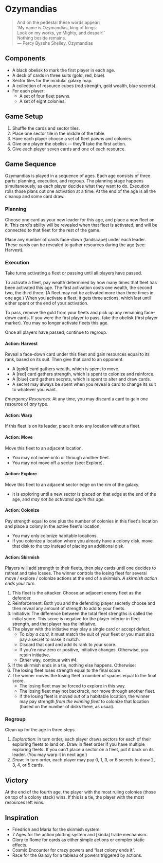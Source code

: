 # Ozymandias
> And on the pedestal these words appear:  
> ’My name is Ozymandias, king of kings:  
> Look on my works, ye Mighty, and despair!’  
> Nothing beside remains.  
> — Percy Bysshe Shelley, Ozymandias

## Components
* A black obelisk to mark the first player in each age.
* A deck of cards in three suits (gold, red, blue).
* Sector tiles for the modular galaxy map.
* A collection of resource cubes (red strength, gold wealth, blue secrets).
* For each player:
  * A set of four fleet pawns.
  * A set of eight colonies.

## Game Setup
1. Shuffle the cards and sector tiles.
2. Place one sector tile in the middle of the table.
3. Have each player choose a set of fleet pawns and colonies.
4. Give one player the obelisk -- they’ll take the first action.
5. Give each player seven cards and one of each resource.

## Game Sequence
Ozymandias is played in a sequence of ages.  Each age consists of three parts:
planning, execution, and regroup.  The planning stage happens simultaneously,
as each player decides what they want to do.  Execution rolls those plans out
one activation at a time.  At the end of the age is all the cleanup and some
card draw.

### Planning
Choose one card as your new leader for this age, and place a new fleet on it.
This card's ability will be revealed when that fleet is activated, and will be
connected to that fleet for the rest of the game.

Place any number of cards face-down (landscape) under each leader.  These cards
can be revealed to gather resources during the age (see: Harvest).

### Execution
Take turns activating a fleet or passing until all players have passed.

To activate a fleet, pay wealth determined by how many times that fleet has
been activated this age.  The first activation costs one wealth, the second
two, the third three.  (A fleet may not be activated more than three times in
one age.)  When you activate a fleet, it gets three actions, which last until
either spent or the end of your activation.

To pass, remove the gold from your fleets and pick up any remaining face-down
cards.   If you were the first player to pass, take the obelisk (first player
marker).  You may no longer activate fleets this age.

Once all players have passed, continue to regroup.

#### Action: Harvest
Reveal a face-down card under this fleet and gain resources equal to its rank,
based on its suit.  Then give that card to an opponent.

* A [gold] card gathers wealth, which is spent to move.
* A [red] card gathers strength, which is spent to colonize and reinforce.
* A [blue] card gathers secrets, which is spent to alter and draw cards.
* A secret may always be spent when you reveal a card to change its suit to
  whatever you want.

*Emergency Resources:* At any time, you may discard a card to gain one resource
of _any_ type.

#### Action: Warp
If this fleet is on its leader, place it onto any location without a fleet.

#### Action: Move
Move this fleet to an adjacent location.

- You may not move onto or through another fleet.
- You may not move off a sector (see: Explore).

#### Action: Explore
Move this fleet to an adjacent sector edge on the rim of the galaxy.

- It is exploring until a new sector is placed on that edge at the end of the
  age, and _may not be activated again this age._

#### Action: Colonize
Pay strength equal to one plus the number of colonies in this fleet's location
and place a colony in the active fleet's location.

- You may only colonize habitable locations.
- If you colonize a location where you already have a colony disk, move that
  disk to the top instead of placing an additional disk.

#### Action: Skirmish
Players will add strength to their fleets, then play cards until one decides to
retreat and take losses.  The winner controls the losing fleet for several move
/ explore / colonize actions at the end of a skirmish.  _A skirmish action ends
your turn._

1. This fleet is the attacker.  Choose an adjacent enemy fleet as the defender.
2. Reinforcement: Both you and the defending player secretly choose and then
   reveal any amount of strength to add to your fleets.
3. Initiative:  The difference between the total fleet strengths is called the
   initial score. This score is negative for the player inferior in fleet
   strength, and that player has the initiative.
4. The player with the initiative may play a single card or accept defeat.
   - To *play a card*, it must match the suit of your fleet or you must also
     pay a secret to make it match.
   - Discard that card and add its rank to your score.
   - If you're now zero or positive, initiative changes.  Otherwise, you retain
     initiative.
   - Either way, continue with #4.
5. If the skirmish ends in a tie, nothing else happens.  Otherwise:
6. The losing fleet loses strength equal to the final score.
7. The winner moves the losing fleet a number of spaces equal to the final
   score.
   - The losing fleet may be forced to explore in this way.
   - The losing fleet may not backtrack, nor move through another fleet.
   - If the losing fleet is moved _out_ of a habitable location, the winner may
     pay strength _from the winning fleet_ to colonize that location (based on
     the number of disks there, as usual).

### Regroup
Clean up for the age in three steps.

1. *Exploration:* In turn order, each player draws sectors for each of their
   exploring fleets to land on.  Draw in fleet order if you have multiple
   exploring fleets.  If you can't place a sector on a fleet, put it back on
   its leader.  (You may warp it in next age.)
2. *Draw:* In turn order, each player may pay 0, 1, 3, or 6 secrets to draw 2,
   3, 4, or 5 cards.

## Victory
At the end of the fourth age, the player with the most ruling colonies (those
on top of a colony stack) wins.  If this is a tie, the player with the most
resources left wins.

## Inspiration
* Friedrich and Maria for the skirmish system.
* 7 Ages for the action plotting system and [kinda] trade mechanism.
* Glory to Rome for cards as either simple actions or complex static effects.
* Cosmic Encounter for crazy powers and “last colony ends it”.
* Race for the Galaxy for a tableau of powers triggered by actions.
